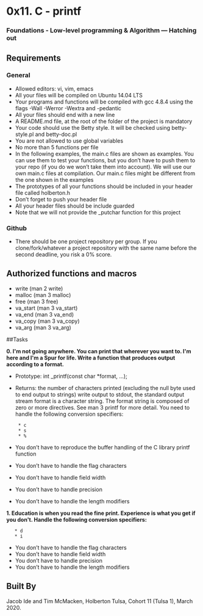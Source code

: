 # 0x11. C - printf
### Foundations - Low-level programming & Algorithm ― Hatching out

## **Requirements**
### General
* Allowed editors: vi, vim, emacs
* All your files will be compiled on Ubuntu 14.04 LTS
* Your programs and functions will be compiled with gcc 4.8.4 using the flags -Wall -Werror -Wextra and -pedantic
* All your files should end with a new line
* A README.md file, at the root of the folder of the project is mandatory
* Your code should use the Betty style. It will be checked using betty-style.pl and betty-doc.pl
* You are not allowed to use global variables
* No more than 5 functions per file
* In the following examples, the main.c files are shown as examples. You can use them to test your functions, but you don’t have to push them to your repo (if you do we won’t take them into account). We will use our own main.c files at compilation. Our main.c files might be different from the one shown in the examples
* The prototypes of all your functions should be included in your header file called holberton.h
* Don’t forget to push your header file
* All your header files should be include guarded
* Note that we will not provide the _putchar function for this project

### **Github**
* There should be one project repository per group. If you clone/fork/whatever a project repository with the same name before the second deadline, you risk a 0% score.



## **Authorized functions and macros**
* write (man 2 write)
* malloc (man 3 malloc)
* free (man 3 free)
* va_start (man 3 va_start)
* va_end (man 3 va_end)
* va_copy (man 3 va_copy)
* va_arg (man 3 va_arg)

##Tasks

**0. I'm not going anywhere. You can print that wherever you want to. I'm here and I'm a Spur for life. Write a function that produces output according to a format.**

* Prototype: int _printf(const char *format, ...);
* Returns: the number of characters printed (excluding the null byte used to end output to strings)
write output to stdout, the standard output stream
format is a character string. The format string is composed of zero or more directives. See man 3 printf for more detail. You need to handle the following conversion specifiers:

       * c
       * s
       * %

* You don’t have to reproduce the buffer handling of the C library printf function
* You don’t have to handle the flag characters
* You don’t have to handle field width
* You don’t have to handle precision
* You don’t have to handle the length modifiers


**1. Education is when you read the fine print. Experience is what you get if you don't.
Handle the following conversion specifiers:**

       * d
       * i

* You don’t have to handle the flag characters
* You don’t have to handle field width
* You don’t have to handle precision
* You don’t have to handle the length modifiers

## **Built By**
Jacob Ide and Tim McMacken, Holberton Tulsa, Cohort 11 (Tulsa 1), March 2020.